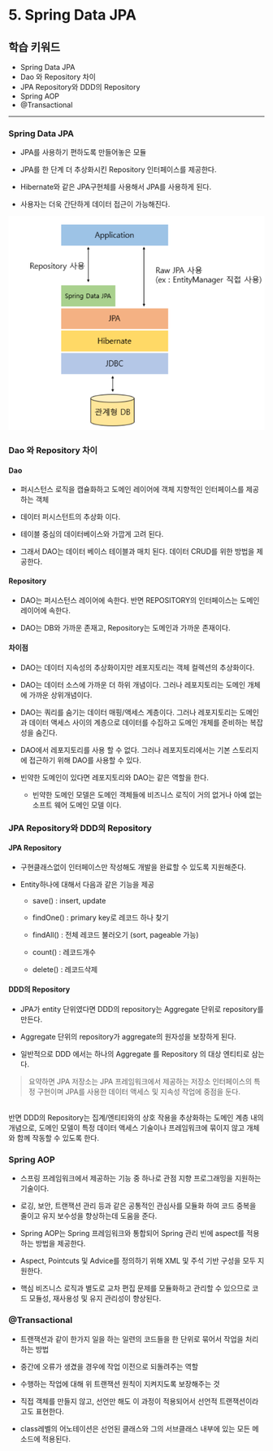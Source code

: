 # 5. Spring Data JPA

## 학습 키워드

- Spring Data JPA
- Dao 와 Repository 차이
- JPA Repository와 DDD의 Repository
- Spring AOP
- @Transactional

***

### Spring Data JPA

- JPA를 사용하기 편하도록 만들어놓은 모듈

- JPA를 한 단계 더 추상화시킨 Repository 인터페이스를 제공한다.

- Hibernate와 같은 JPA구현체를 사용해서 JPA를 사용하게 된다.

- 사용자는 더욱 간단하게 데이터 접근이 가능해진다.

![Alt text](image-1.png)


### Dao 와 Repository 차이

#### Dao

- 퍼시스턴스 로직을 캡슐화하고 도메인 레이어에 객체 지향적인 인터페이스를 제공하는 객체

- 데이터 퍼시스턴트의 추상화 이다.

- 테이블 중심의 데이터베이스와 가깝게 고려 된다.

- 그래서 DAO는 데이터 베이스 테이블과 매치 된다. 데이터 CRUD를 위한 방법을 제공한다.

#### Repository

- DAO는 퍼시스턴스 레이어에 속한다. 반면 REPOSITORY의 인터페이스는 도메인 레이어에 속한다.

- DAO는 DB와 가까운 존재고, Repository는 도메인과 가까운 존재이다.

#### 차이점

- DAO는 데이터 지속성의 추상화이지만 레포지토리는 객체 컬렉션의 추상화이다.

- DAO는 데이터 소스에 가까운 더 하위 개념이다. 그러나 레포지토리는 도메인 개체에 가까운 상위개념이다.

- DAO는 쿼리를 숨기는 데이터 매핑/액세스 계층이다. 그러나 레포지토리는 도메인과 데이터 액세스 사이의 계층으로 데이터를 수집하고 도메인 개체를 준비하는 복잡성을 숨긴다.

- DAO에서 레포지토리를 사용 할 수 없다. 그러나 레포지토리에서는 기본 스토리지에 접근하기 위해 DAO를 사용할 수 있다.

- 빈약한 도메인이 있다면 레포지토리와 DAO는 같은 역할을 한다.

  - 빈약한 도메인 모델은 도메인 객체들에 비즈니스 로직이 거의 없거나 아예 없는 소프트 웨어 도메인 모델 이다.

### JPA Repository와 DDD의 Repository

#### JPA Repository

- 구현클래스없이 인터페이스만 작성해도 개발을 완료할 수 있도록 지원해준다.

- Entity하나에 대해서 다음과 같은 기능을 제공

  - save() : insert, update

  - findOne() : primary key로 레코드 하나 찾기

  - findAll() : 전체 레코드 불러오기 (sort, pageable 가능)

  - count() : 레코드개수

  - delete() : 레코드삭제

#### DDD의 Repository

- JPA가 entity 단위였다면 DDD의 repository는 Aggregate 단위로 repository를 만든다.

- Aggregate 단위의 repository가 aggregate의 원자성을 보장하게 된다.

- 일반적으로 DDD 에서는 하나의 Aggregate 를 Repository 의 대상 엔티티로 삼는다.

> 요약하면 JPA 저장소는 JPA 프레임워크에서 제공하는 저장소 인터페이스의 특정 구현이며 JPA를 사용한 데이터 액세스 및 지속성 작업에 중점을 둔다.
<br>
반면 DDD의 Repository는 집계/엔티티와의 상호 작용을 추상화하는 도메인 계층 내의 개념으로, 도메인 모델이 특정 데이터 액세스 기술이나 프레임워크에 묶이지 않고 개체와 함께 작동할 수 있도록 한다.

### Spring AOP

- 스프링 프레임워크에서 제공하는 기능 중 하나로 관점 지향 프로그래밍을 지원하는 기술이다.

- 로깅, 보안, 트랜잭션 관리 등과 같은 공통적인 관심사를 모듈화 하여 코드 중복을 줄이고 유지 보수성을 향상하는데 도움을 준다.

- Spring AOP는 Spring 프레임워크와 통합되어 Spring 관리 빈에 aspect를 적용하는 방법을 제공한다.

- Aspect, Pointcuts 및 Advice를 정의하기 위해 XML 및 주석 기반 구성을 모두 지원한다.

- 핵심 비즈니스 로직과 별도로 교차 편집 문제를 모듈화하고 관리할 수 있으므로 코드 모듈성, 재사용성 및 유지 관리성이 향상된다.

### @Transactional

- 트랜잭션과 같이 한가지 일을 하는 일련의 코드들을 한 단위로 묶어서 작업을 처리하는 방법

- 중간에 오류가 생겼을 경우에 작업 이전으로 되돌려주는 역할

- 수행하는 작업에 대해 위 트랜잭션 원칙이 지켜지도록 보장해주는 것

- 직접 객체를 만들지 않고, 선언만 해도 이 과정이 적용되어서 선언적 트랜잭션이라고도 표현한다.

- class레벨의 어노테이션은 선언된 클래스와 그의 서브클래스 내부에 있는 모든 메소드에 적용된다.